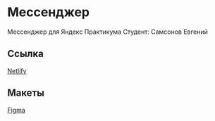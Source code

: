 # Мессенджер

Мессенджер для Яндекс Практикума
Студент: Самсонов Евгений

## Ссылка

[Netlify](https://flamboyant-babbage-8379b8.netlify.app/)

## Макеты

[Figma](https://www.figma.com/file/ZbIeHga0I7rLmGDlz3PdEy/Messenger-by-Jey?node-id=0%3A1&viewport=-111%2C353%2C0.09576388448476791)

